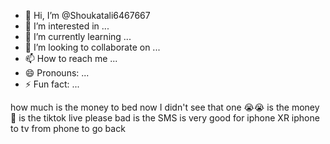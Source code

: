 - 👋 Hi, I’m @Shoukatali6467667
- 👀 I’m interested in ...
- 🌱 I’m currently learning ...
- 💞️ I’m looking to collaborate on ...
- 📫 How to reach me ...
- 😄 Pronouns: ...
- ⚡ Fun fact: ...

<!---
Shoukatali6467667/Shoukatali6467667 is a ✨ special ✨ repository because its `README.md` (this file) appears on your GitHub profile.
You can click the Preview link to take a look at your changes.
--->
how much is the money to bed now I didn't see that one 😭😭 is the money 🤑 is the tiktok live please
bad is the SMS is very good for iphone XR iphone to tv from phone to go back 
